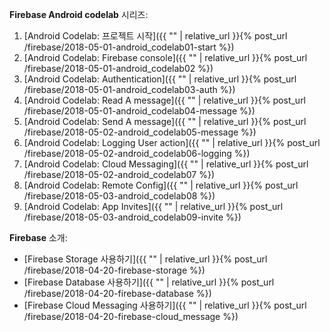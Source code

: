 
**Firebase Android codelab** 시리즈:

1. [Android Codelab: 프로젝트 시작]({{ "" | relative_url }}{% post_url /firebase/2018-05-01-android_codelab01-start %})
2. [Android Codelab: Firebase console]({{ "" | relative_url }}{% post_url /firebase/2018-05-01-android_codelab02 %})
3. [Android Codelab: Authentication]({{ "" | relative_url }}{% post_url /firebase/2018-05-01-android_codelab03-auth %})
4. [Android Codelab: Read A message]({{ "" | relative_url }}{% post_url /firebase/2018-05-01-android_codelab04-message %})
5. [Android Codelab: Send A message]({{ "" | relative_url }}{% post_url /firebase/2018-05-02-android_codelab05-message %})
6. [Android Codelab: Logging User action]({{ "" | relative_url }}{% post_url /firebase/2018-05-02-android_codelab06-logging %})
7. [Android Codelab: Cloud Messaging]({{ "" | relative_url }}{% post_url /firebase/2018-05-02-android_codelab07 %})
8. [Android Codelab: Remote Config]({{ "" | relative_url }}{% post_url /firebase/2018-05-03-android_codelab08 %})
9. [Android Codelab: App Invites]({{ "" | relative_url }}{% post_url /firebase/2018-05-03-android_codelab09-invite %})


**Firebase** 소개:

- [Firebase Storage 사용하기]({{ "" | relative_url }}{% post_url /firebase/2018-04-20-firebase-storage %})
- [Firebase Database 사용하기]({{ "" | relative_url }}{% post_url /firebase/2018-04-20-firebase-database %})
- [Firebase Cloud Messaging 사용하기]({{ "" | relative_url }}{% post_url /firebase/2018-04-20-firebase-cloud_message %})

